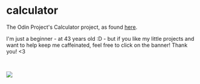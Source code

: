 # calculator

The Odin Project's Calculator project, as found [here](https://www.theodinproject.com/lessons/foundations-calculator).

I'm just a beginner - at 43 years old :D - but if you like my little projects and want to help keep me caffeinated, feel free to click on the banner! Thank you! <3

<br>

<a href="https://www.buymeacoffee.com/alpacacoding"><img src="https://img.buymeacoffee.com/button-api/?text=Buy me a coffee&emoji=☕&slug=alpacacoding&button_colour=BD5FFF&font_colour=000000&font_family=Poppins&outline_colour=000000&coffee_colour=#FFDD00" /></a>
